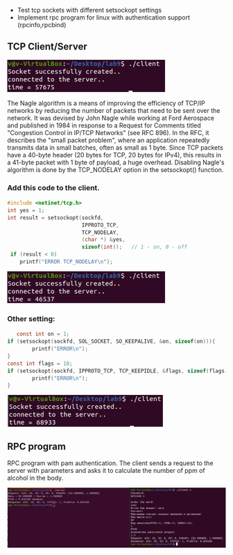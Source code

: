 - Test tcp sockets with different setsockopt settings
- Implement rpc program for linux with authentication support (rpcinfo,rpcbind)

## TCP Client/Server

![alt text](image.png)

The Nagle algorithm is a means of improving the efficiency of TCP/IP networks by reducing the number of packets that need to be sent over the network. It was devised by John Nagle while working at Ford Aerospace and published in 1984 in response to a Request for Comments titled "Congestion Control in IP/TCP Networks" (see RFC 896). In the RFC, it describes the "small packet problem", where an application repeatedly transmits data in small batches, often as small as 1 byte. Since TCP packets have a 40-byte header (20 bytes for TCP, 20 bytes for IPv4), this results in a 41-byte packet with 1 byte of payload, a huge overhead. Disabling Nagle's algorithm is done by the TCP_NODELAY option in the setsockopt() function.

### Add this code to the client.

```c
#include <netinet/tcp.h>
int yes = 1;
int result = setsockopt(sockfd,
                    	IPPROTO_TCP,
                    	TCP_NODELAY,
                    	(char *) &yes,
                    	sizeof(int));	// 1 - on, 0 - off
 if (result < 0)
    printf("ERROR TCP_NODELAY\n");
```
![alt text](image-1.png)

### Other setting:

```c
   const int on = 1;
if (setsockopt(sockfd, SOL_SOCKET, SO_KEEPALIVE, &on, sizeof(on))){
    	printf("ERROR\n");
}
const int flags = 10;
if (setsockopt(sockfd, IPPROTO_TCP, TCP_KEEPIDLE, &flags, sizeof(flags))){
    	printf("ERROR\n");
}
```
![alt text](image-2.png)

## RPC program
RPC program with pam authentication. The client sends a request to the server with parameters and asks it to calculate the number of ppm of alcohol in the body.

![alt text](image-3.png)